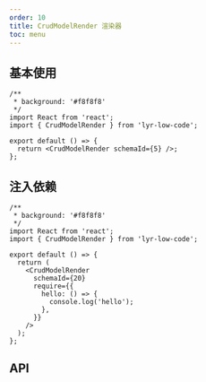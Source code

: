 ```yaml
---
order: 10
title: CrudModelRender 渲染器
toc: menu
---
```


## 基本使用

```tsx
/**
 * background: '#f8f8f8'
 */
import React from 'react';
import { CrudModelRender } from 'lyr-low-code';

export default () => {
  return <CrudModelRender schemaId={5} />;
};
```

## 注入依赖

```tsx
/**
 * background: '#f8f8f8'
 */
import React from 'react';
import { CrudModelRender } from 'lyr-low-code';

export default () => {
  return (
    <CrudModelRender
      schemaId={20}
      require={{
        hello: () => {
          console.log('hello');
        },
      }}
    />
  );
};
```

## API

<!-- <API src="../../src/crud-model-render/index.tsx" hideTitle></API> -->
